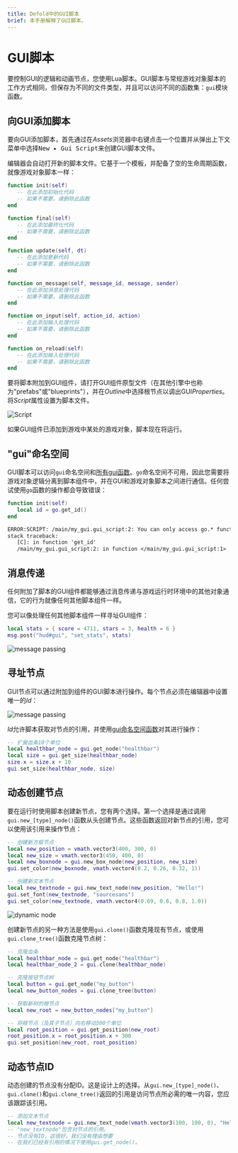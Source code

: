 ```yaml
---
title: Defold中的GUI脚本
brief: 本手册解释了GUI脚本。
---
```


# GUI脚本

要控制GUI的逻辑和动画节点，您使用Lua脚本。GUI脚本与常规游戏对象脚本的工作方式相同，但保存为不同的文件类型，并且可以访问不同的函数集：`gui`模块函数。

## 向GUI添加脚本

要向GUI添加脚本，首先通过在*Assets*浏览器中<kbd>右键点击</kbd>一个位置并从弹出上下文菜单中选择<kbd>New ▸ Gui Script</kbd>来创建GUI脚本文件。

编辑器会自动打开新的脚本文件。它基于一个模板，并配备了空的生命周期函数，就像游戏对象脚本一样：

```lua
function init(self)
   -- 在此添加初始化代码
   -- 如果不需要，请删除此函数
end

function final(self)
   -- 在此添加最终化代码
   -- 如果不需要，请删除此函数
end

function update(self, dt)
   -- 在此添加更新代码
   -- 如果不需要，请删除此函数
end

function on_message(self, message_id, message, sender)
   -- 在此添加消息处理代码
   -- 如果不需要，请删除此函数
end

function on_input(self, action_id, action)
   -- 在此添加输入处理代码
   -- 如果不需要，请删除此函数
end

function on_reload(self)
   -- 在此添加输入处理代码
   -- 如果不需要，请删除此函数
end
```

要将脚本附加到GUI组件，请打开GUI组件原型文件（在其他引擎中也称为"prefabs"或"blueprints"），并在*Outline*中选择根节点以调出GUI*Properties*。将*Script*属性设置为脚本文件。

![Script](images/gui-script/set_script.png)

如果GUI组件已添加到游戏中某处的游戏对象，脚本现在将运行。

## "gui"命名空间

GUI脚本可以访问`gui`命名空间和[所有gui函数](/ref/gui)。`go`命名空间不可用，因此您需要将游戏对象逻辑分离到脚本组件中，并在GUI和游戏对象脚本之间进行通信。任何尝试使用`go`函数的操作都会导致错误：

```lua
function init(self)
   local id = go.get_id()
end
```

```txt
ERROR:SCRIPT: /main/my_gui.gui_script:2: You can only access go.* functions and values from a script instance (.script file)
stack traceback:
   [C]: in function 'get_id'
   /main/my_gui.gui_script:2: in function </main/my_gui.gui_script:1>
```

## 消息传递

任何附加了脚本的GUI组件都能够通过消息传递与游戏运行时环境中的其他对象通信，它的行为就像任何其他脚本组件一样。

您可以像处理任何其他脚本组件一样寻址GUI组件：

```lua
local stats = { score = 4711, stars = 3, health = 6 }
msg.post("hud#gui", "set_stats", stats)
```

![message passing](images/gui-script/message_passing.png)

## 寻址节点

GUI节点可以通过附加到组件的GUI脚本进行操作。每个节点必须在编辑器中设置唯一的*Id*：

![message passing](images/gui-script/node_id.png)

*Id*允许脚本获取对节点的引用，并使用[gui命名空间函数](/ref/gui)对其进行操作：

```lua
-- 扩展血条10个单位
local healthbar_node = gui.get_node("healthbar")
local size = gui.get_size(healthbar_node)
size.x = size.x + 10
gui.set_size(healthbar_node, size)
```

## 动态创建节点

要在运行时使用脚本创建新节点，您有两个选择。第一个选择是通过调用`gui.new_[type]_node()`函数从头创建节点。这些函数返回对新节点的引用，您可以使用该引用来操作节点：

```lua
-- 创建新方框节点
local new_position = vmath.vector3(400, 300, 0)
local new_size = vmath.vector3(450, 400, 0)
local new_boxnode = gui.new_box_node(new_position, new_size)
gui.set_color(new_boxnode, vmath.vector4(0.2, 0.26, 0.32, 1))

-- 创建新文本节点
local new_textnode = gui.new_text_node(new_position, "Hello!")
gui.set_font(new_textnode, "sourcesans")
gui.set_color(new_textnode, vmath.vector4(0.69, 0.6, 0.8, 1.0))
```

![dynamic node](images/gui-script/dynamic_nodes.png)

创建新节点的另一种方法是使用`gui.clone()`函数克隆现有节点，或使用`gui.clone_tree()`函数克隆节点树：

```lua
-- 克隆血条
local healthbar_node = gui.get_node("healthbar")
local healthbar_node_2 = gui.clone(healthbar_node)

-- 克隆按钮节点树
local button = gui.get_node("my_button")
local new_button_nodes = gui.clone_tree(button)

-- 获取新树的根节点
local new_root = new_button_nodes["my_button"]

-- 将根节点（及其子节点）向右移动300个单位
local root_position = gui.get_position(new_root)
root_position.x = root_position.x + 300
gui.set_position(new_root, root_position)
```

## 动态节点ID

动态创建的节点没有分配ID。这是设计上的选择。从`gui.new_[type]_node()`、`gui.clone()`和`gui.clone_tree()`返回的引用是访问节点所必需的唯一内容，您应该跟踪该引用。

```lua
-- 添加文本节点
local new_textnode = gui.new_text_node(vmath.vector3(100, 100, 0), "Hello!")
-- "new_textnode"包含对节点的引用。
-- 节点没有ID，这很好。我们没有理由想要
-- 在我们已经有引用的情况下使用gui.get_node()。
```
